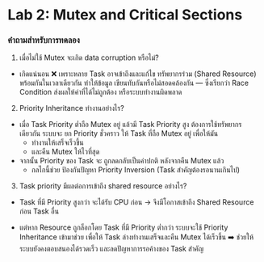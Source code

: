 # Lab 2: Mutex and Critical Sections 
### คำถามสำหรับการทดลอง
1. เมื่อไม่ใช้ Mutex จะเกิด data corruption หรือไม่?
  - เกิดแน่นอน ❌
เพราะหลาย Task อาจเข้าถึงและแก้ไข ทรัพยากรร่วม (Shared Resource) พร้อมกันในเวลาเดียวกัน
ทำให้ข้อมูล เขียนทับกันหรือไม่สอดคล้องกัน — ซึ่งเรียกว่า Race Condition
ส่งผลให้ค่าที่ได้ไม่ถูกต้อง หรือระบบทำงานผิดพลาด
2. Priority Inheritance ทำงานอย่างไร?
- เมื่อ Task Priority ต่ำถือ Mutex อยู่ แล้วมี Task Priority สูง ต้องการใช้ทรัพยากรเดียวกัน
ระบบจะ ยก Priority ชั่วคราว ให้ Task ที่ถือ Mutex อยู่ เพื่อให้มัน
    - ทำงานให้เสร็จเร็วขึ้น
    - และคืน Mutex ให้ไวที่สุด
- จากนั้น Priority ของ Task จะ ถูกลดกลับเป็นค่าปกติ หลังจากคืน Mutex แล้ว
    - กลไกนี้ช่วย ป้องกันปัญหา Priority Inversion (Task สำคัญต้องรอนานเกินไป)
3. Task priority มีผลต่อการเข้าถึง shared resource อย่างไร?
- Task ที่มี Priority สูงกว่า จะได้รับ CPU ก่อน →
จึงมีโอกาสเข้าถึง Shared Resource ก่อน Task อื่น

- แต่หาก Resource ถูกล็อกโดย Task ที่มี Priority ต่ำกว่า
ระบบจะใช้ Priority Inheritance เข้ามาช่วย เพื่อให้ Task ล่างทำงานเสร็จและคืน Mutex ได้เร็วขึ้น
➡️ ช่วยให้ระบบยังคงตอบสนองได้รวดเร็ว และลดปัญหาการรอค้างของ Task สำคัญ

